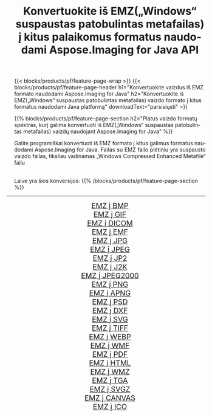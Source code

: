 ﻿---
title: Konvertuokite iš EMZ(„Windows“ suspaustas patobulintas metafailas) į kitus palaikomus formatus naudodami Aspose.Imaging for Java API 
weight: 3920
url: /lt/java/conversion/from/emz/ 
lang: lt
langdirlevel: 2
locales: zh-hans,ja,it,ru,de,es,fr,nl,id,lt,pl,pt,vi,tr,ko,zh-hant,ar,hi,th,sv,cs,uk,he
description: „Aspose.Imaging“ gali lengvai konvertuoti iš EMZ(„Windows“ suspaustas patobulintas metafailas) į kitus formatus naudojant „Java“ platformą
---

{{< blocks/products/pf/feature-page-wrap >}}
{{< blocks/products/pf/feature-page-header h1="Konvertuokite vaizdus iš EMZ formato naudodami Aspose.Imaging for Java" h2="Konvertuokite iš EMZ(„Windows“ suspaustas patobulintas metafailas) vaizdo formato į kitus formatus naudodami Java platformą" downloadText="parsisiųsti" >}}


{{% blocks/products/pf/feature-page-section  h2="Platus vaizdo formatų spektras, kurį galima konvertuoti iš EMZ(„Windows“ suspaustas patobulintas metafailas) vaizdų naudojant Aspose.Imaging for Java" %}}
<p align=justify>Galite programiškai konvertuoti iš EMZ formato į kitus galimus formatus naudodami
Aspose.Imaging for Java. Failas su EMZ failo plėtiniu yra suspausto vaizdo failas, tiksliau vadinamas „Windows Compressed Enhanced Metafile“ failu</p>
<br/>
Laive yra šios konversijos:
{{% /blocks/products/pf/feature-page-section %}}
<div class="container-fluid productfamilypage bg-gray">
    <div class="convertypes bg-gray agp-content section">
        <div class="container">
		<hr style="margin-left:-20px;"/>
		<div class="row other-converters" style="gap: 10px;font-size: 19px;text-align:center;">
		    <div class='col-md-2 other-converter remove-lp remove-rp'><a href="/imaging/lt/java/conversion/emz-to-bmp/" style="padding:15px;">EMZ į BMP</a></div><div class='col-md-2 other-converter remove-lp remove-rp'><a href="/imaging/lt/java/conversion/emz-to-gif/" style="padding:15px;">EMZ į GIF</a></div><div class='col-md-2 other-converter remove-lp remove-rp'><a href="/imaging/lt/java/conversion/emz-to-dicom/" style="padding:15px;">EMZ į DICOM</a></div><div class='col-md-2 other-converter remove-lp remove-rp'><a href="/imaging/lt/java/conversion/emz-to-emf/" style="padding:15px;">EMZ į EMF</a></div><div class='col-md-2 other-converter remove-lp remove-rp'><a href="/imaging/lt/java/conversion/emz-to-jpg/" style="padding:15px;">EMZ į JPG</a></div><div class='col-md-2 other-converter remove-lp remove-rp'><a href="/imaging/lt/java/conversion/emz-to-jpeg/" style="padding:15px;">EMZ į JPEG</a></div><div class='col-md-2 other-converter remove-lp remove-rp'><a href="/imaging/lt/java/conversion/emz-to-jp2/" style="padding:15px;">EMZ į JP2</a></div><div class='col-md-2 other-converter remove-lp remove-rp'><a href="/imaging/lt/java/conversion/emz-to-j2k/" style="padding:15px;">EMZ į J2K</a></div><div class='col-md-2 other-converter remove-lp remove-rp'><a href="/imaging/lt/java/conversion/emz-to-jpeg2000/" style="padding:15px;">EMZ į JPEG2000</a></div><div class='col-md-2 other-converter remove-lp remove-rp'><a href="/imaging/lt/java/conversion/emz-to-png/" style="padding:15px;">EMZ į PNG</a></div><div class='col-md-2 other-converter remove-lp remove-rp'><a href="/imaging/lt/java/conversion/emz-to-apng/" style="padding:15px;">EMZ į APNG</a></div><div class='col-md-2 other-converter remove-lp remove-rp'><a href="/imaging/lt/java/conversion/emz-to-psd/" style="padding:15px;">EMZ į PSD</a></div><div class='col-md-2 other-converter remove-lp remove-rp'><a href="/imaging/lt/java/conversion/emz-to-dxf/" style="padding:15px;">EMZ į DXF</a></div><div class='col-md-2 other-converter remove-lp remove-rp'><a href="/imaging/lt/java/conversion/emz-to-svg/" style="padding:15px;">EMZ į SVG</a></div><div class='col-md-2 other-converter remove-lp remove-rp'><a href="/imaging/lt/java/conversion/emz-to-tiff/" style="padding:15px;">EMZ į TIFF</a></div><div class='col-md-2 other-converter remove-lp remove-rp'><a href="/imaging/lt/java/conversion/emz-to-webp/" style="padding:15px;">EMZ į WEBP</a></div><div class='col-md-2 other-converter remove-lp remove-rp'><a href="/imaging/lt/java/conversion/emz-to-wmf/" style="padding:15px;">EMZ į WMF</a></div><div class='col-md-2 other-converter remove-lp remove-rp'><a href="/imaging/lt/java/conversion/emz-to-pdf/" style="padding:15px;">EMZ į PDF</a></div><div class='col-md-2 other-converter remove-lp remove-rp'><a href="/imaging/lt/java/conversion/emz-to-html/" style="padding:15px;">EMZ į HTML</a></div><div class='col-md-2 other-converter remove-lp remove-rp'><a href="/imaging/lt/java/conversion/emz-to-wmz/" style="padding:15px;">EMZ į WMZ</a></div><div class='col-md-2 other-converter remove-lp remove-rp'><a href="/imaging/lt/java/conversion/emz-to-tga/" style="padding:15px;">EMZ į TGA</a></div><div class='col-md-2 other-converter remove-lp remove-rp'><a href="/imaging/lt/java/conversion/emz-to-svgz/" style="padding:15px;">EMZ į SVGZ</a></div><div class='col-md-2 other-converter remove-lp remove-rp'><a href="/imaging/lt/java/conversion/emz-to-canvas/" style="padding:15px;">EMZ į CANVAS</a></div><div class='col-md-2 other-converter remove-lp remove-rp'><a href="/imaging/lt/java/conversion/emz-to-ico/" style="padding:15px;">EMZ į ICO</a></div>
                </div>
        </div>
    </div>
</div>
<br/>

